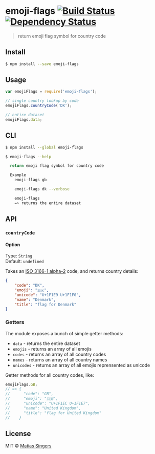 # emoji-flags [![Build Status](http://img.shields.io/travis/matiassingers/emoji-flags.svg?style=flat-square)](https://travis-ci.org/matiassingers/emoji-flags) [![Dependency Status](http://img.shields.io/gemnasium/matiassingers/emoji-flags.svg?style=flat-square)](https://gemnasium.com/matiassingers/emoji-flags)
> return emoji flag symbol for country code

## Install

```sh
$ npm install --save emoji-flags
```


## Usage

```js
var emojiFlags = require('emoji-flags');

// single country lookup by code
emojiFlags.countryCode('DK');

// entire dataset
emojiFlags.data;
```


## CLI

```sh
$ npm install --global emoji-flags
```

```sh
$ emoji-flags --help

  return emoji flag symbol for country code

  Example
    emoji-flags gb

    emoji-flags dk --verbose

    emoji-flags
    => returns the entire dataset
```


## API

### `countryCode`

#### Option

Type: `String`  
Default: `undefined`

Takes an [ISO 3166-1 alpha-2](http://en.wikipedia.org/wiki/ISO_3166-1_alpha-2) code, and returns country details:
```json
{
    "code": "DK",
    "emoji": "🇩🇰",
    "unicode": "U+1F1E9 U+1F1F0",
    "name": "Denmark",
    "title": "flag for Denmark"
}
```

### Getters

The module exposes a bunch of simple getter methods:
- `data` - returns the entire dataset
- `emojis` - returns an array of all emojis
- `codes` - returns an array of all country codes
- `names` - returns an array of all country names
- `unicodes` - returns an array of all emojis reprensented as unicode

Getter methods for all country codes, like:
```js
emojiFlags.GB;
// => {
//      "code": "GB",
//      "emoji": "🇬🇧",
//      "unicode": "U+1F1EC U+1F1E7",
//      "name": "United Kingdom",
//      "title": "flag for United Kingdom"
//    }
```


## License

MIT © [Matias Singers](http://mts.io)
